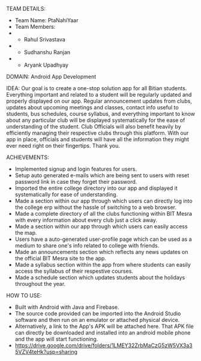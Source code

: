 TEAM DETAILS:
- Team Name: PtaNahiYaar
- Team Members:
- - Rahul Srivastava 
- - Sudhanshu Ranjan
- - Aryank Upadhyay


DOMAIN:
Android App Development

IDEA:
Our goal is to create a one-stop solution app for all Bitian students. Everything important and related to a student will be regularly updated and properly displayed on our app. Regular announcement updates from clubs, updates about upcoming meetings and classes, contact info useful to students, bus schedules, course syllabus, and everything important to know about any particular club will be displayed systematically for the ease of understanding of the student. Club Officials will also benefit heavily by efficiently managing their respective clubs through this platform. With our app in place, officials and students will have all the information they might ever need right on their fingertips.  Thank you.

ACHIEVEMENTS:
- Implemented signup and login features for users.
- Setup auto generated e-mails which are being sent to users with reset password link in case they forget their password.
- Imported the entire college directory into our app and displayed it systematically for ease of understanding.
- Made a section within our app through which users can directly log into the college erp without the hassle of switching to a web browser.
- Made a complete directory of all the clubs functioning within BIT Mesra with every information about every club just a click away.
- Made a section within our app through which users can easily access the map.
- Users have a auto-generated user-profile page which can be used as a medium to share one's info related to college with friends.
- Made an announcements section which reflects any news updates on the official BIT Mesra site to the app.
- Made a syllabus section within the app from where students can easily access the syllabus of their respestive courses.
- Made a schedule section which updates students about the holidays throughout the year.

HOW TO USE:
- Built with Android with Java and Firebase.
- The source code provided can be imported into the Android Studio software and then run on an emulator or attached physical device.
- Alternatively, a link to the App's APK will be attached here. That APK file can directly be downloaded and installed into an android mobile phone and the app will start functioning.
- https://drive.google.com/drive/folders/1LMEY32ZrbMaCzG5zW5VX3a35VZV4teHk?usp=sharing
